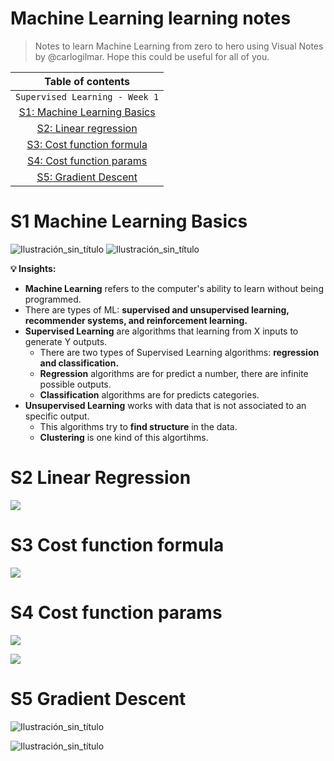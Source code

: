 # Machine Learning learning notes

> Notes to learn Machine Learning from zero to hero using Visual Notes by @carlogilmar. Hope this could be useful for all of you.

|Table of contents|
|:-------------:|
| `Supervised Learning - Week 1` |
|[S1: Machine Learning Basics](#s1-machine-learning-basics)|
|[S2: Linear regression](#s2-linear-regression)|
|[S3: Cost function formula](#s3-cost-function-formula)|
|[S4: Cost function params](#s4-cost-function-params)|
|[S5: Gradient Descent](#s5-gradient-descent)|

# S1 Machine Learning Basics

![Ilustración_sin_título](https://github.com/carlogilmar/ml_study_group/assets/17634377/c60be561-1ae5-4d6e-8168-34babab087f2)
![Ilustración_sin_título](https://github.com/carlogilmar/ml_study_group/assets/17634377/bc4f80f4-5fb5-495e-ba23-713fc73d19e9)

**💡 Insights:**
- **Machine Learning** refers to the computer's ability to learn without being programmed.
- There are types of ML: **supervised and unsupervised learning, recommender systems, and reinforcement learning.**
- **Supervised Learning** are algorithms that learning from X inputs to generate Y outputs.
  - There are two types of Supervised Learning algorithms: **regression and classification.**
  - **Regression** algorithms are for predict a number, there are infinite possible outputs.
  - **Classification** algorithms are for predicts categories.
- **Unsupervised Learning** works with data that is not associated to an specific output.
  - This algorithms try to **find structure** in the data.
  - **Clustering** is one kind of this algortihms.

# S2 Linear Regression

![](https://github.com/carlogilmar/ml_study_group/assets/17634377/c8fa9546-7948-45a3-a941-5661e2ff2696)

# S3 Cost function formula

![](https://github.com/carlogilmar/ml_study_group/assets/17634377/7a741bf2-fd4c-4c9a-9865-e8ae99dd156a)

# S4 Cost function params

![](https://github.com/carlogilmar/ml_study_group/assets/17634377/1397c48a-9904-48a6-8ec7-7ca3873063ed)

![](https://github.com/carlogilmar/ml_study_group/assets/17634377/728f5a13-d080-44b6-af1d-c3ca6ad168fe)

# S5 Gradient Descent

![Ilustración_sin_título](https://github.com/carlogilmar/ml_study_group/assets/17634377/10273690-1aee-4b88-bded-bd49d55e61cf)

![Ilustración_sin_título](https://github.com/carlogilmar/ml_study_group/assets/17634377/79403d43-914a-462c-aaab-8977ed9d6cf1)


